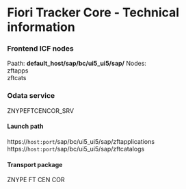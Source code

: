 # Fiori Tracker Core - Technical information

### Frontend ICF nodes
Paath: **default_host/sap/bc/ui5_ui5/sap/**
Nodes: <br>
zftapps<br>
zftcats<br>

### Odata service
ZNYPEFTCENCOR_SRV

#### Launch path
https://`host:port`/sap/bc/ui5_ui5/sap/zftapplications <br>
https://`host:port`/sap/bc/ui5_ui5/sap/zftcatalogs

#### Transport package
ZNYPE FT CEN COR

